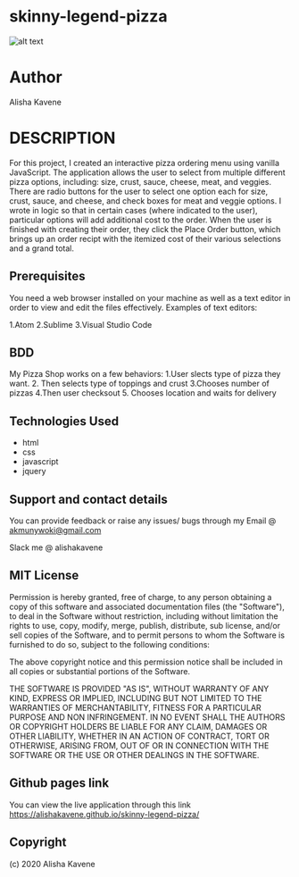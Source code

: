 # skinny-legend-pizza
![alt text]( https://deliciapizza.files.wordpress.com/2017/06/pizza-inn-irving-texas-background-pizzas.jpg?w=900)
# Author 
Alisha Kavene

# DESCRIPTION 
For this project, I created an interactive pizza ordering menu using vanilla JavaScript. The application allows the user to select from multiple different pizza options, including: size, crust, sauce, cheese, meat, and veggies. There are radio buttons for the user to select one option each for size, crust, sauce, and cheese, and check boxes for meat and veggie options. I wrote in logic so that in certain cases (where indicated to the user), particular options will add additional cost to the order. When the user is finished with creating their order, they click the Place Order button, which brings up an order recipt with the itemized cost of their various selections and a grand total.

## Prerequisites
You need a web browser installed on your machine as well as a text editor in order to view and edit the files effectively. Examples of text editors:

1.Atom
2.Sublime
3.Visual Studio Code

## BDD

My Pizza Shop works on a few behaviors: 1.User slects type of pizza they want. 2. Then selects type of toppings and crust 3.Chooses number of pizzas 4.Then user checksout 5. Chooses location and waits for delivery

## Technologies Used
* html
* css
* javascript
* jquery
## Support and contact details
You can provide feedback or raise any issues/ bugs through my Email @ akmunywoki@gmail.com

Slack me @ alishakavene

## MIT License
Permission is hereby granted, free of charge, to any person obtaining a copy of this software and associated documentation files (the "Software"), to deal in the Software without restriction, including without limitation the rights to use, copy, modify, merge, publish, distribute, sub license, and/or sell copies of the Software, and to permit persons to whom the Software is furnished to do so, subject to the following conditions:

The above copyright notice and this permission notice shall be included in all copies or substantial portions of the Software.

THE SOFTWARE IS PROVIDED "AS IS", WITHOUT WARRANTY OF ANY KIND, EXPRESS OR IMPLIED, INCLUDING BUT NOT LIMITED TO THE WARRANTIES OF MERCHANTABILITY, FITNESS FOR A PARTICULAR PURPOSE AND NON INFRINGEMENT. IN NO EVENT SHALL THE AUTHORS OR COPYRIGHT HOLDERS BE LIABLE FOR ANY CLAIM, DAMAGES OR OTHER LIABILITY, WHETHER IN AN ACTION OF CONTRACT, TORT OR OTHERWISE, ARISING FROM, OUT OF OR IN CONNECTION WITH THE SOFTWARE OR THE USE OR OTHER DEALINGS IN THE SOFTWARE.

## Github pages link
You can view the live application through this link https://alishakavene.github.io/skinny-legend-pizza/

## Copyright
(c) 2020 Alisha Kavene
